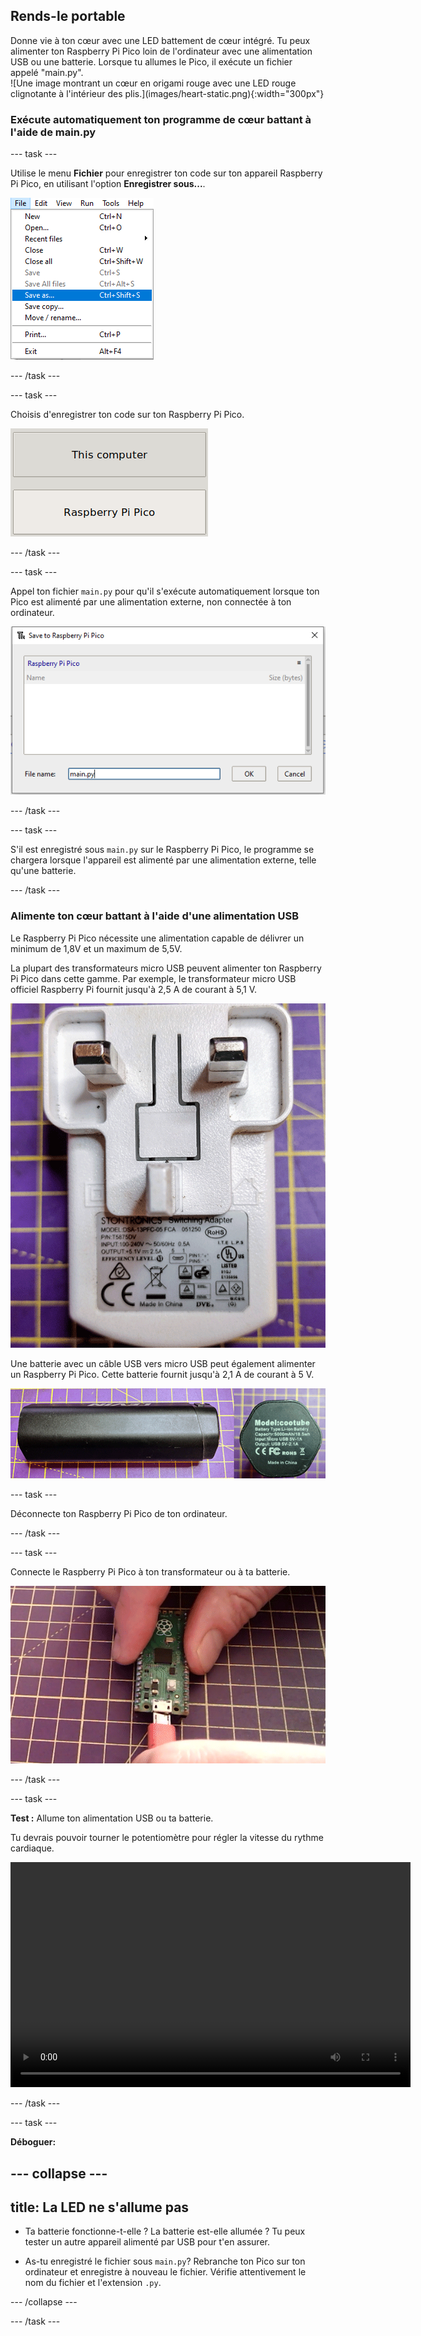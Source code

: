 ## Rends-le portable

<div style="display: flex; flex-wrap: wrap">
<div style="flex-basis: 200px; flex-grow: 1; margin-right: 15px;">
Donne vie à ton cœur avec une LED battement de cœur intégré. Tu peux alimenter ton Raspberry Pi Pico loin de l'ordinateur avec une alimentation USB ou une batterie. Lorsque tu allumes le Pico, il exécute un fichier appelé "main.py". 
</div>
<div>
![Une image montrant un cœur en origami rouge avec une LED rouge clignotante à l'intérieur des plis.](images/heart-static.png){:width="300px"}
</div>
</div>

### Exécute automatiquement ton programme de cœur battant à l'aide de main.py

--- task ---

Utilise le menu **Fichier** pour enregistrer ton code sur ton appareil Raspberry Pi Pico, en utilisant l'option **Enregistrer sous...**.

![Le menu Fichier dans Thonny affiché, avec l'option Enregistrer sous en surbrillance.](images/file_menu.png)

--- /task ---

--- task ---

Choisis d'enregistrer ton code sur ton Raspberry Pi Pico.

![Possibilité de choisir d'enregistrer sur l'ordinateur ou sur le Pico affiché.](images/save_to_pico.png)

--- /task ---

--- task ---

Appel ton fichier `main.py` pour qu'il s'exécute automatiquement lorsque ton Pico est alimenté par une alimentation externe, non connectée à ton ordinateur.

![L'option de menu Enregistrer, avec main.py choisi comme nom de fichier.](images/main.png)

--- /task ---

--- task ---

S'il est enregistré sous `main.py` sur le Raspberry Pi Pico, le programme se chargera lorsque l'appareil est alimenté par une alimentation externe, telle qu'une batterie.

--- /task ---

### Alimente ton cœur battant à l'aide d'une alimentation USB

Le Raspberry Pi Pico nécessite une alimentation capable de délivrer un minimum de 1,8V et un maximum de 5,5V.

La plupart des transformateurs micro USB peuvent alimenter ton Raspberry Pi Pico dans cette gamme. Par exemple, le transformateur micro USB officiel Raspberry Pi fournit jusqu'à 2,5 A de courant à 5,1 V.

![Alimentation électrique Raspberry Pi officielle illustrée du côté de la fiche.](images/transformer.png)

Une batterie avec un câble USB vers micro USB peut également alimenter un Raspberry Pi Pico. Cette batterie fournit jusqu'à 2,1 A de courant à 5 V.

![Une batterie générique montrant le côté et les spécifications techniques.](images/battery_pack.png)

--- task ---

Déconnecte ton Raspberry Pi Pico de ton ordinateur.

--- /task ---

--- task ---

Connecte le Raspberry Pi Pico à ton transformateur ou à ta batterie.

![Un micro-USB étant connecté au Raspberry Pi Pico.](images/connect-micro-usb.gif)

--- /task ---

--- task ---

**Test :** Allume ton alimentation USB ou ta batterie.

Tu devrais pouvoir tourner le potentiomètre pour régler la vitesse du rythme cardiaque.

<video width="640" height="360" controls>
<source src="images/beating-heart.mp4" type="video/mp4">
Ton navigateur ne prend pas en charge la vidéo WebM, essaye FireFox ou Chrome
</video>

--- /task ---

--- task ---

**Déboguer:**

--- collapse ---
---
title: La LED ne s'allume pas
---

+ Ta batterie fonctionne-t-elle ? La batterie est-elle allumée ? Tu peux tester un autre appareil alimenté par USB pour t'en assurer.

+ As-tu enregistré le fichier sous `main.py`? Rebranche ton Pico sur ton ordinateur et enregistre à nouveau le fichier. Vérifie attentivement le nom du fichier et l'extension `.py`.

--- /collapse ---

--- /task ---



